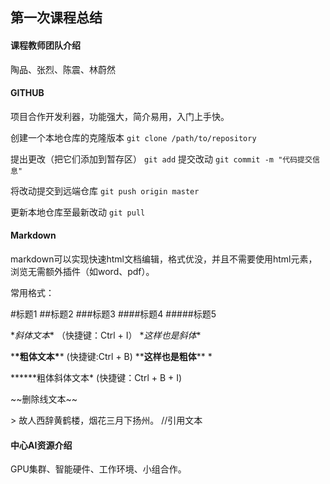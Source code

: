 ## 第一次课程总结

#### 课程教师团队介绍

陶品、张烈、陈震、林蔚然

#### GITHUB

项目合作开发利器，功能强大，简介易用，入门上手快。

创建一个本地仓库的克隆版本
`git clone /path/to/repository`

提出更改（把它们添加到暂存区）
`git add`
提交改动
`git commit -m "代码提交信息"`

将改动提交到远端仓库
`git push origin master`

更新本地仓库至最新改动
`git pull`

#### Markdown

markdown可以实现快速html文档编辑，格式优没，并且不需要使用html元素，浏览无需额外插件（如word、pdf）。

常用格式：

\#标题1   ##标题2   ###标题3   ####标题4   #####标题5 

\**斜体文本** （快捷键：Ctrl + I） 	\*_这样也是斜体_* 

\***\*粗体文本\**** (快捷键:Ctrl + B)			 \**__这样也是粗体__** *

\****\**粗体斜体文本\* (快捷键：Ctrl + B + I) 

\~~删除线文本~~

\> 故人西辞黄鹤楼，烟花三月下扬州。 	//引用文本

#### 中心AI资源介绍

GPU集群、智能硬件、工作环境、小组合作。



